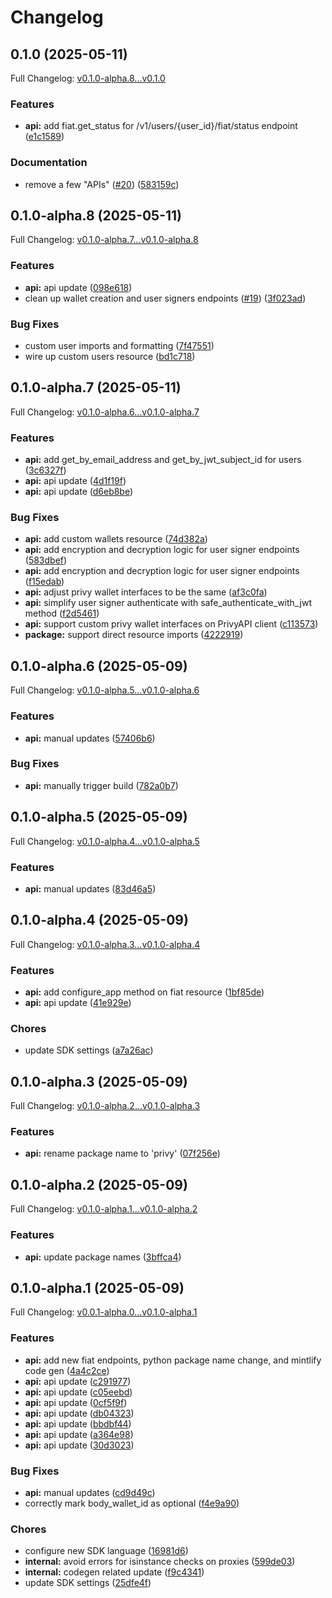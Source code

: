 # Changelog

## 0.1.0 (2025-05-11)

Full Changelog: [v0.1.0-alpha.8...v0.1.0](https://github.com/privy-io/python-sdk/compare/v0.1.0-alpha.8...v0.1.0)

### Features

* **api:** add fiat.get_status for /v1/users/{user_id}/fiat/status endpoint ([e1c1589](https://github.com/privy-io/python-sdk/commit/e1c15895fa2f134f1d97ec5ac0c8fee46a46eb3f))


### Documentation

* remove a few "APIs" ([#20](https://github.com/privy-io/python-sdk/issues/20)) ([583159c](https://github.com/privy-io/python-sdk/commit/583159c0157c31ce9c0337267a876908c8283aa9))

## 0.1.0-alpha.8 (2025-05-11)

Full Changelog: [v0.1.0-alpha.7...v0.1.0-alpha.8](https://github.com/privy-io/python-sdk/compare/v0.1.0-alpha.7...v0.1.0-alpha.8)

### Features

* **api:** api update ([098e618](https://github.com/privy-io/python-sdk/commit/098e6184ccfa0e89d1fd4f6c58a78d22fe709bbc))
* clean up wallet creation and user signers endpoints ([#19](https://github.com/privy-io/python-sdk/issues/19)) ([3f023ad](https://github.com/privy-io/python-sdk/commit/3f023ada6313401bb0434d20b2499cd39994c731))


### Bug Fixes

* custom user imports and formatting ([7f47551](https://github.com/privy-io/python-sdk/commit/7f475516d811bf7fc4e755faabbab00fbb81c467))
* wire up custom users resource ([bd1c718](https://github.com/privy-io/python-sdk/commit/bd1c7185b9970837cbaffb2c279966c102fb0ef1))

## 0.1.0-alpha.7 (2025-05-11)

Full Changelog: [v0.1.0-alpha.6...v0.1.0-alpha.7](https://github.com/privy-io/python-sdk/compare/v0.1.0-alpha.6...v0.1.0-alpha.7)

### Features

* **api:** add get_by_email_address and get_by_jwt_subject_id for users ([3c6327f](https://github.com/privy-io/python-sdk/commit/3c6327f4db24f2d10b910399662a4bab8d63bafa))
* **api:** api update ([4d1f19f](https://github.com/privy-io/python-sdk/commit/4d1f19f5586d7ea6d34b0eb1dc02f9111c646c07))
* **api:** api update ([d6eb8be](https://github.com/privy-io/python-sdk/commit/d6eb8be374614de095a9874a8fddb6d1462e2823))


### Bug Fixes

* **api:** add custom wallets resource ([74d382a](https://github.com/privy-io/python-sdk/commit/74d382a3369cc30144603325417bd38e3f4b4e56))
* **api:** add encryption and decryption logic for user signer endpoints ([583dbef](https://github.com/privy-io/python-sdk/commit/583dbef5973a0313c3173123d2701f65ef5f961e))
* **api:** add encryption and decryption logic for user signer endpoints ([f15edab](https://github.com/privy-io/python-sdk/commit/f15edabfc105a060103ad11aa3bd8544dba14a25))
* **api:** adjust privy wallet interfaces to be the same ([af3c0fa](https://github.com/privy-io/python-sdk/commit/af3c0fa1903e8c705670cca1764197dd6c80d150))
* **api:** simplify user signer authenticate with safe_authenticate_with_jwt method ([f2d5461](https://github.com/privy-io/python-sdk/commit/f2d5461551c2f76753a0dc365279ba5ae14c5cad))
* **api:** support custom privy wallet interfaces on PrivyAPI client ([c113573](https://github.com/privy-io/python-sdk/commit/c11357398abc4326396318edc118e7a99e5e8aa8))
* **package:** support direct resource imports ([4222919](https://github.com/privy-io/python-sdk/commit/4222919a4d1bfcddb5050f7c5f585d04d5a11b94))

## 0.1.0-alpha.6 (2025-05-09)

Full Changelog: [v0.1.0-alpha.5...v0.1.0-alpha.6](https://github.com/privy-io/python-sdk/compare/v0.1.0-alpha.5...v0.1.0-alpha.6)

### Features

* **api:** manual updates ([57406b6](https://github.com/privy-io/python-sdk/commit/57406b624d6ef566b6f13a7a0e8ffb0a95242657))


### Bug Fixes

* **api:** manually trigger build ([782a0b7](https://github.com/privy-io/python-sdk/commit/782a0b7221f45d167fbdc82f40dd7df0a9b5dad9))

## 0.1.0-alpha.5 (2025-05-09)

Full Changelog: [v0.1.0-alpha.4...v0.1.0-alpha.5](https://github.com/privy-io/python-sdk/compare/v0.1.0-alpha.4...v0.1.0-alpha.5)

### Features

* **api:** manual updates ([83d46a5](https://github.com/privy-io/python-sdk/commit/83d46a5beb437206e050c65bc57ea9950ad30ac8))

## 0.1.0-alpha.4 (2025-05-09)

Full Changelog: [v0.1.0-alpha.3...v0.1.0-alpha.4](https://github.com/privy-io/python-sdk/compare/v0.1.0-alpha.3...v0.1.0-alpha.4)

### Features

* **api:** add configure_app method on fiat resource ([1bf85de](https://github.com/privy-io/python-sdk/commit/1bf85deaadda376fa74a6d75feb7079c65d65bb8))
* **api:** api update ([41e929e](https://github.com/privy-io/python-sdk/commit/41e929e49b901782fdaea9e45f806216a58f4b57))


### Chores

* update SDK settings ([a7a26ac](https://github.com/privy-io/python-sdk/commit/a7a26ac0e2dfc9456c014b362c66d37ae6fe5edc))

## 0.1.0-alpha.3 (2025-05-09)

Full Changelog: [v0.1.0-alpha.2...v0.1.0-alpha.3](https://github.com/privy-io/python-sdk/compare/v0.1.0-alpha.2...v0.1.0-alpha.3)

### Features

* **api:** rename package name to 'privy' ([07f256e](https://github.com/privy-io/python-sdk/commit/07f256e93d320c54aa1f8f24aa68a6f4452baf8b))

## 0.1.0-alpha.2 (2025-05-09)

Full Changelog: [v0.1.0-alpha.1...v0.1.0-alpha.2](https://github.com/privy-io/python-sdk/compare/v0.1.0-alpha.1...v0.1.0-alpha.2)

### Features

* **api:** update package names ([3bffca4](https://github.com/privy-io/python-sdk/commit/3bffca498362a213cbf5324174af5954cf27a53e))

## 0.1.0-alpha.1 (2025-05-09)

Full Changelog: [v0.0.1-alpha.0...v0.1.0-alpha.1](https://github.com/privy-io/python-sdk/compare/v0.0.1-alpha.0...v0.1.0-alpha.1)

### Features

* **api:** add new fiat endpoints, python package name change, and mintlify code gen ([4a4c2ce](https://github.com/privy-io/python-sdk/commit/4a4c2ce8ee8d372f6fe559742d2f561ee67766ce))
* **api:** api update ([c291977](https://github.com/privy-io/python-sdk/commit/c291977587090a1c2c8b1c12138cfde4b95f84ab))
* **api:** api update ([c05eebd](https://github.com/privy-io/python-sdk/commit/c05eebd31c80bfc90931a12a0755fc8cb871e128))
* **api:** api update ([0cf5f9f](https://github.com/privy-io/python-sdk/commit/0cf5f9f2bc005bc2c8aa16710cef9c965e8856a4))
* **api:** api update ([db04323](https://github.com/privy-io/python-sdk/commit/db04323760627cc7a57888e06a6b4d92ae1794dc))
* **api:** api update ([bbdbf44](https://github.com/privy-io/python-sdk/commit/bbdbf44af8c2919c2c30cb9e25ea03045f00b91e))
* **api:** api update ([a364e98](https://github.com/privy-io/python-sdk/commit/a364e9890dc0a24416fa534be2b2f8d92ac80f35))
* **api:** api update ([30d3023](https://github.com/privy-io/python-sdk/commit/30d3023be7d49b985f66fb10dfc8ebe2cdcf6c3e))


### Bug Fixes

* **api:** manual updates ([cd9d49c](https://github.com/privy-io/python-sdk/commit/cd9d49cc8795791a110b801433d3866f52cca401))
* correctly mark body_wallet_id as optional ([f4e9a90](https://github.com/privy-io/python-sdk/commit/f4e9a90b80c5a5b276f8361650de5d6979740f24))


### Chores

* configure new SDK language ([16981d6](https://github.com/privy-io/python-sdk/commit/16981d64e1565255f61208765dcec9588b0c790e))
* **internal:** avoid errors for isinstance checks on proxies ([599de03](https://github.com/privy-io/python-sdk/commit/599de031ffb06e3977ce8d2596d19946eab30929))
* **internal:** codegen related update ([f9c4341](https://github.com/privy-io/python-sdk/commit/f9c4341e8d13e88de3cc1c8ea366cd791f023842))
* update SDK settings ([25dfe4f](https://github.com/privy-io/python-sdk/commit/25dfe4f762db5b2cd36d2c922c06bfb92ea65f01))
